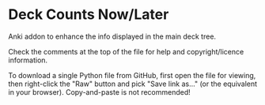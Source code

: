 # Deck Counts Now/Later

Anki addon to enhance the info displayed in the main deck tree.

Check the comments at the top of the file for help and copyright/licence information.

To download a single Python file from GitHub, first open the file for viewing, then right-click the "Raw" button and pick "Save link as..." (or the equivalent in your browser). Copy-and-paste is not recommended!
